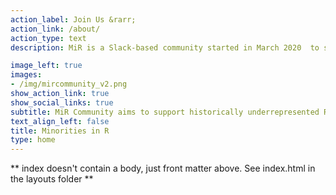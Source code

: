 ```yaml
---
action_label: Join Us &rarr;
action_link: /about/
action_type: text
description: MiR is a Slack-based community started in March 2020  to support the professional development and well-being of historically underrepresented minorities that use R.

image_left: true
images:
- /img/mircommunity_v2.png
show_action_link: true
show_social_links: true
subtitle: MiR Community aims to support historically underrepresented R users around the world.
text_align_left: false
title: Minorities in R
type: home
---
```


** index doesn't contain a body, just front matter above.
See index.html in the layouts folder **
